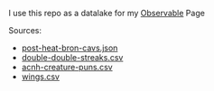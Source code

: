 I use this repo as a datalake for my [Observable](https://observablehq.com/@sivanmehta) Page


Sources:

- [post-heat-bron-cavs.json](post-heat-bron-cavs.json)
- [double-double-streaks.csv](https://stathead.com/sharing/CUWm7)
- [acnh-creature-puns.csv](https://github.com/alexislours/acnh-message)
- [wings.csv](https://www.boredpanda.com/chicken-wing-pricing-structure-math-graps-formulas/?utm_source=google&utm_medium=organic&utm_campaign=organic)
